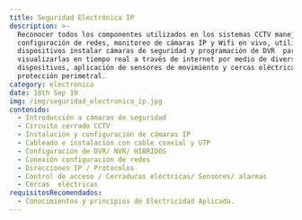 ```yaml
---
title: Seguridad Electrónica IP
description: >-
  Reconocer todos los componentes utilizados en los sistemas CCTV manejo
  configuración de redes, monitoreo de cámaras IP y Wifi en vivo, utilización de
  dispositivos instalar cámaras de seguridad y programación de DVR  para
  visualizarlas en tiempo real a través de internet por medio de diversos
  dispositivos, aplicación de sensores de movimiento y cercas eléctricas para
  protección perimetral.
category: electronica
date: 18th Sep 19
img: /img/seguridad_electronica_ip.jpg
contenido:
  - Introducción a cámaras de seguridad
  - Circuito cerrado CCTV
  - Instalación y configuración de cámaras IP
  - Cableado e instalación con cable coaxial y UTP
  - Configuración de DVR/ NVR/ HIBRIDOS
  - Conexión configuración de redes
  - Direcciones IP / Protocolos
  - Control de acceso / Cerraduras eléctricas/ Sensores/ alarmas
  - Cercas  eléctricas
requisitosRecomendados:
  - Conocimientos y principios de Electricidad Aplicada.
---
```


